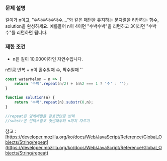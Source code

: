 ### **문제 설명**

길이가 n이고, "수박수박수박수...."와 같은 패턴을 유지하는 문자열을 리턴하는 함수, solution을 완성하세요. 예를들어 n이 4이면 "수박수박"을 리턴하고 3이라면 "수박수"를 리턴하면 됩니다.

### 제한 조건

- n은 길이 10,000이하인 자연수입니다.

n만큼 반복 + n이 홀수일때 수, 짝수일때 ''

```jsx
const waterMelon = n => {
    return '수박'.repeat(n/2) + (n%2 === 1 ? '수' : '');
}
```

```jsx
function solution(n) {
    return '수박'.repeat(n).substr(0,n);
}

//repeat은 앞에배열을 괄호안만큼 반복
//substr은 인덱스괄호 첫번째부터 n까지 자르기
```

참고  : [https://developer.mozilla.org/ko/docs/Web/JavaScript/Reference/Global_Objects/String/repeat](https://developer.mozilla.org/ko/docs/Web/JavaScript/Reference/Global_Objects/String/repeat)
